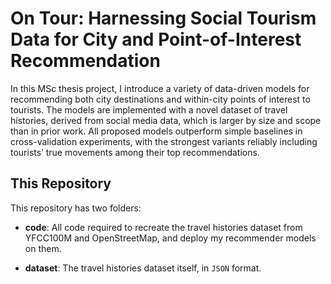 # 	On Tour:  Harnessing Social Tourism Data for City and Point-of-Interest Recommendation
In this MSc thesis project, I introduce a variety of data-driven models for recommending both city destinations and within-city points of interest to tourists. The models are implemented with a novel dataset of travel histories, derived from social media data, which is larger by size and scope than in prior work. All proposed models outperform simple baselines in cross-validation experiments, with the strongest variants reliably including tourists’ true movements among their top recommendations. 

## This Repository
This repository has two folders:

- **code**: All code required to recreate the travel histories dataset from YFCC100M and OpenStreetMap, and deploy my recommender models on them. 

- **dataset**: The travel histories dataset itself, in `JSON` format.

  